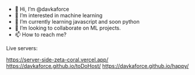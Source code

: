 - 👋 Hi, I’m @davkaforce
- 👀 I’m interested in machine learning
- 🌱 I’m currently learning javascript and soon python
- 💞️ I’m looking to collaborate on ML projects. 
- 📫 How to reach me? 

<!---ls
davkaforce/davkaforce is a ✨ special ✨ repository because its `README.md` (this file) appears on your GitHub profile.
You can click the Preview link to take a look at your changes.
--->

Live servers:

https://server-side-zeta-coral.vercel.app/
https://davkaforce.github.io/toDoHost/
https://davkaforce.github.io/happy/
